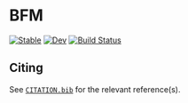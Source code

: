 # BFM

[![Stable](https://img.shields.io/badge/docs-stable-blue.svg)](https://stefanocampanella.github.io/BFM.jl/stable/)
[![Dev](https://img.shields.io/badge/docs-dev-blue.svg)](https://stefanocampanella.github.io/BFM.jl/dev/)
[![Build Status](https://github.com/stefanocampanella/BFM.jl/actions/workflows/CI.yml/badge.svg?branch=master)](https://github.com/stefanocampanella/BFM.jl/actions/workflows/CI.yml?query=branch%3Amaster)

## Citing

See [`CITATION.bib`](CITATION.bib) for the relevant reference(s).
